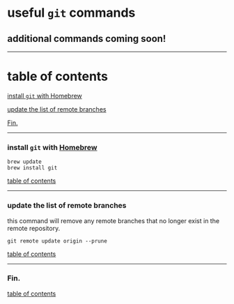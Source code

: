 # useful `git` commands

## additional commands coming soon!

----

# table of contents

[install `git` with Homebrew](#install-git-with-homebrew)

[update the list of remote branches](#update-the-list-of-remote-branches)

[Fin.](#fin)

----

### install `git` with [Homebrew](../../package-managers/homebrew)

```shell
brew update
brew install git
```

[table of contents](#table-of-contents)

----

### update the list of remote branches

this command will remove any remote branches that
no longer exist in the remote repository.

```shell
git remote update origin --prune
```

[table of contents](#table-of-contents)

----

### Fin.

[table of contents](#table-of-contents)
